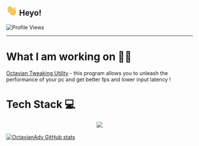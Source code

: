 ## <img src="https://raw.githubusercontent.com/ABSphreak/ABSphreak/master/gifs/Hi.gif" width="30px"> Heyo!

![Profile Views](https://komarev.com/ghpvc/?username=OctavianAdv&color=7C3138&style=flat-square)

---

# What I am working on 👨‍💻

[Octavian Tweaking Utility](https://discord.gg/BBtwEREjmj) - this program allows you to unleash the performance of your pc and get better fps and lower input latency !

# Tech Stack 💻
<p align="center">
  <a href="https://skillicons.dev">
    <img src="https://skillicons.dev/icons?i=visualstudio, vscode, windows, powershell, mysql, linux, github, cpp, cs" />
  </a>
</p>

[![OctavianAdv GitHub stats](https://github-readme-stats.vercel.app/api?username=OctavianAdv)](https://github.com/OctavianAdv/github-readme-stats)

